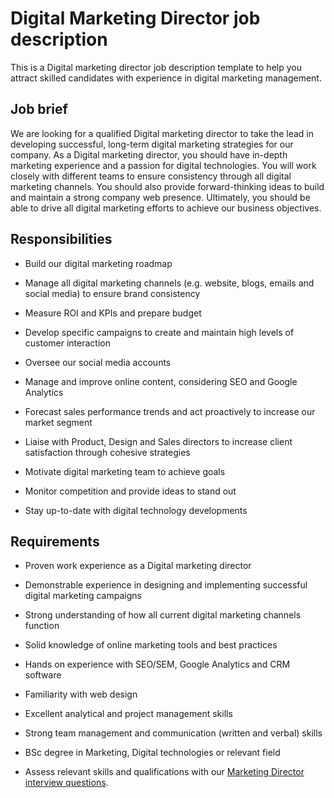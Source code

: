 # Digital Marketing Director job description
This is a Digital marketing director job description template to help you attract skilled candidates with experience in digital marketing management.



## Job brief

We are looking for a qualified Digital marketing director to take the lead in developing successful, long-term digital marketing strategies for our company.
As a Digital marketing director, you should have in-depth marketing experience and a passion for digital technologies. You will work closely with different teams to ensure consistency through all digital marketing channels. You should also provide forward-thinking ideas to build and maintain a strong company web presence.
Ultimately, you should be able to drive all digital marketing efforts to achieve our business objectives.


## Responsibilities

* Build our digital marketing roadmap

* Manage all digital marketing channels (e.g. website, blogs, emails and social media) to ensure brand consistency

* Measure ROI and KPIs and prepare budget

* Develop specific campaigns to create and maintain high levels of customer interaction

* Oversee our social media accounts

* Manage and improve online content, considering SEO and Google Analytics

* Forecast sales performance trends and act proactively to increase our market segment

* Liaise with Product, Design and Sales directors to increase client satisfaction through cohesive strategies

* Motivate digital marketing team to achieve goals

* Monitor competition and provide ideas to stand out

* Stay up-to-date with digital technology developments


## Requirements

* Proven work experience as a Digital marketing director

* Demonstrable experience in designing and implementing successful digital marketing campaigns

* Strong understanding of how all current digital marketing channels function

* Solid knowledge of online marketing tools and best practices

* Hands on experience with SEO/SEM, Google Analytics and CRM software

* Familiarity with web design

* Excellent analytical and project management skills

* Strong team management and communication (written and verbal) skills

* BSc degree in Marketing, Digital technologies or relevant field
* Assess relevant skills and qualifications with our <a href="https://resources.workable.com/marketing-director-interview-questions">Marketing Director interview questions</a>.
        
